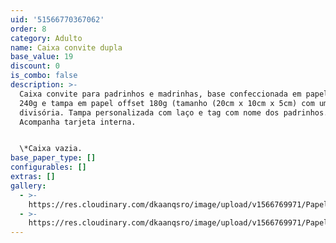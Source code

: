 ```yaml
---
uid: '51566770367062'
order: 8
category: Adulto
name: Caixa convite dupla
base_value: 19
discount: 0
is_combo: false
description: >-
  Caixa convite para padrinhos e madrinhas, base confeccionada em papel kraft
  240g e tampa em papel offset 180g (tamanho (20cm x 10cm x 5cm) com uma
  divisória. Tampa personalizada com laço e tag com nome dos padrinhos.
  Acompanha tarjeta interna.


  \*Caixa vazia.
base_paper_type: []
configurables: []
extras: []
gallery:
  - >-
    https://res.cloudinary.com/dkaanqsro/image/upload/v1566769971/Papelaria%20adulto/Caixa_convite_padrinhos_e_madrinhas_-_dupla_1_ivx4qm.jpg
  - >-
    https://res.cloudinary.com/dkaanqsro/image/upload/v1566769971/Papelaria%20adulto/Caixa_convite_padrinhos_e_madrinhas_-_dupla_2_vkktqd.jpg
---
```


